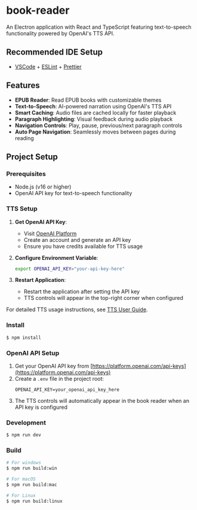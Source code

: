 # book-reader

An Electron application with React and TypeScript featuring text-to-speech functionality powered by OpenAI's TTS API.

## Recommended IDE Setup

- [VSCode](https://code.visualstudio.com/) + [ESLint](https://marketplace.visualstudio.com/items?itemName=dbaeumer.vscode-eslint) + [Prettier](https://marketplace.visualstudio.com/items?itemName=esbenp.prettier-vscode)

## Features

- **EPUB Reader**: Read EPUB books with customizable themes
- **Text-to-Speech**: AI-powered narration using OpenAI's TTS API
- **Smart Caching**: Audio files are cached locally for faster playback
- **Paragraph Highlighting**: Visual feedback during audio playback
- **Navigation Controls**: Play, pause, previous/next paragraph controls
- **Auto Page Navigation**: Seamlessly moves between pages during reading

## Project Setup

### Prerequisites

- Node.js (v16 or higher)
- OpenAI API key for text-to-speech functionality

### TTS Setup

1. **Get OpenAI API Key**:

   - Visit [OpenAI Platform](https://platform.openai.com/)
   - Create an account and generate an API key
   - Ensure you have credits available for TTS usage

2. **Configure Environment Variable**:

   ```bash
   export OPENAI_API_KEY="your-api-key-here"
   ```

3. **Restart Application**:
   - Restart the application after setting the API key
   - TTS controls will appear in the top-right corner when configured

For detailed TTS usage instructions, see [TTS User Guide](docs/TTS_USER_GUIDE.md).

### Install

```bash
$ npm install
```

### OpenAI API Setup

1. Get your OpenAI API key from [https://platform.openai.com/api-keys](https://platform.openai.com/api-keys)
2. Create a `.env` file in the project root:
   ```
   OPENAI_API_KEY=your_openai_api_key_here
   ```
3. The TTS controls will automatically appear in the book reader when an API key is configured

### Development

```bash
$ npm run dev
```

### Build

```bash
# For windows
$ npm run build:win

# For macOS
$ npm run build:mac

# For Linux
$ npm run build:linux
```
